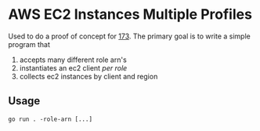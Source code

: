 # AWS EC2 Instances Multiple Profiles

Used to do a proof of concept for [173](https://github.com/grafana/cloudcost-exporter/issues/173).
The primary goal is to write a simple program that 
1. accepts many different role arn's
2. instantiates an ec2 client _per role_
3. collects ec2 instances by client and region

## Usage

```
go run . -role-arn [...]
```
